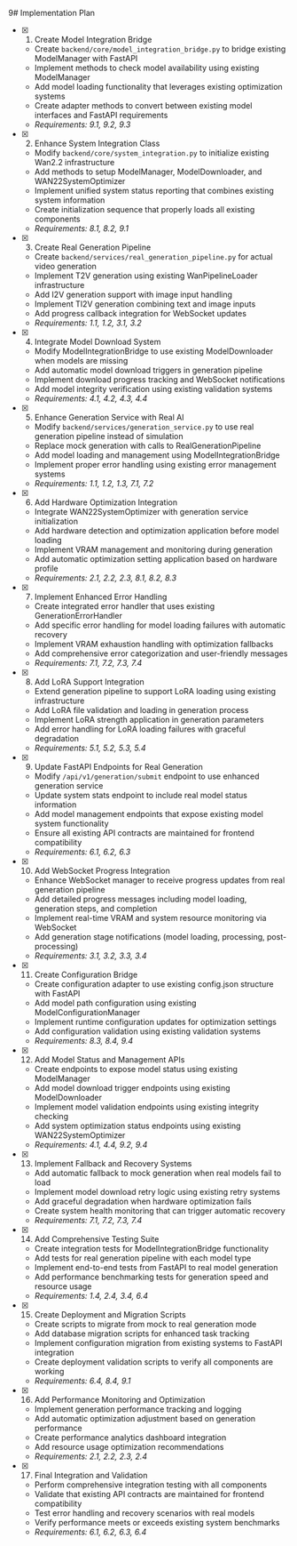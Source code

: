 9# Implementation Plan

- [x] 1. Create Model Integration Bridge

  - Create `backend/core/model_integration_bridge.py` to bridge existing ModelManager with FastAPI
  - Implement methods to check model availability using existing ModelManager
  - Add model loading functionality that leverages existing optimization systems
  - Create adapter methods to convert between existing model interfaces and FastAPI requirements
  - _Requirements: 9.1, 9.2, 9.3_

- [x] 2. Enhance System Integration Class

  - Modify `backend/core/system_integration.py` to initialize existing Wan2.2 infrastructure
  - Add methods to setup ModelManager, ModelDownloader, and WAN22SystemOptimizer
  - Implement unified system status reporting that combines existing system information
  - Create initialization sequence that properly loads all existing components
  - _Requirements: 8.1, 8.2, 9.1_

- [x] 3. Create Real Generation Pipeline

  - Create `backend/services/real_generation_pipeline.py` for actual video generation
  - Implement T2V generation using existing WanPipelineLoader infrastructure
  - Add I2V generation support with image input handling
  - Implement TI2V generation combining text and image inputs
  - Add progress callback integration for WebSocket updates
  - _Requirements: 1.1, 1.2, 3.1, 3.2_

- [x] 4. Integrate Model Download System

  - Modify ModelIntegrationBridge to use existing ModelDownloader when models are missing
  - Add automatic model download triggers in generation pipeline
  - Implement download progress tracking and WebSocket notifications
  - Add model integrity verification using existing validation systems
  - _Requirements: 4.1, 4.2, 4.3, 4.4_

- [x] 5. Enhance Generation Service with Real AI

  - Modify `backend/services/generation_service.py` to use real generation pipeline instead of simulation
  - Replace mock generation with calls to RealGenerationPipeline
  - Add model loading and management using ModelIntegrationBridge
  - Implement proper error handling using existing error management systems
  - _Requirements: 1.1, 1.2, 1.3, 7.1, 7.2_

- [x] 6. Add Hardware Optimization Integration

  - Integrate WAN22SystemOptimizer with generation service initialization
  - Add hardware detection and optimization application before model loading
  - Implement VRAM management and monitoring during generation
  - Add automatic optimization setting application based on hardware profile
  - _Requirements: 2.1, 2.2, 2.3, 8.1, 8.2, 8.3_

- [x] 7. Implement Enhanced Error Handling

  - Create integrated error handler that uses existing GenerationErrorHandler
  - Add specific error handling for model loading failures with automatic recovery
  - Implement VRAM exhaustion handling with optimization fallbacks
  - Add comprehensive error categorization and user-friendly messages
  - _Requirements: 7.1, 7.2, 7.3, 7.4_

- [x] 8. Add LoRA Support Integration

  - Extend generation pipeline to support LoRA loading using existing infrastructure
  - Add LoRA file validation and loading in generation process
  - Implement LoRA strength application in generation parameters
  - Add error handling for LoRA loading failures with graceful degradation
  - _Requirements: 5.1, 5.2, 5.3, 5.4_

- [x] 9. Update FastAPI Endpoints for Real Generation

  - Modify `/api/v1/generation/submit` endpoint to use enhanced generation service
  - Update system stats endpoint to include real model status information
  - Add model management endpoints that expose existing model system functionality
  - Ensure all existing API contracts are maintained for frontend compatibility
  - _Requirements: 6.1, 6.2, 6.3_

- [x] 10. Add WebSocket Progress Integration

  - Enhance WebSocket manager to receive progress updates from real generation pipeline
  - Add detailed progress messages including model loading, generation steps, and completion
  - Implement real-time VRAM and system resource monitoring via WebSocket
  - Add generation stage notifications (model loading, processing, post-processing)
  - _Requirements: 3.1, 3.2, 3.3, 3.4_

- [x] 11. Create Configuration Bridge

  - Create configuration adapter to use existing config.json structure with FastAPI
  - Add model path configuration using existing ModelConfigurationManager
  - Implement runtime configuration updates for optimization settings
  - Add configuration validation using existing validation systems
  - _Requirements: 8.3, 8.4, 9.4_

- [x] 12. Add Model Status and Management APIs

  - Create endpoints to expose model status using existing ModelManager
  - Add model download trigger endpoints using existing ModelDownloader
  - Implement model validation endpoints using existing integrity checking
  - Add system optimization status endpoints using existing WAN22SystemOptimizer
  - _Requirements: 4.1, 4.4, 9.2, 9.4_

- [x] 13. Implement Fallback and Recovery Systems

  - Add automatic fallback to mock generation when real models fail to load
  - Implement model download retry logic using existing retry systems
  - Add graceful degradation when hardware optimization fails
  - Create system health monitoring that can trigger automatic recovery
  - _Requirements: 7.1, 7.2, 7.3, 7.4_

- [x] 14. Add Comprehensive Testing Suite

  - Create integration tests for ModelIntegrationBridge functionality
  - Add tests for real generation pipeline with each model type
  - Implement end-to-end tests from FastAPI to real model generation
  - Add performance benchmarking tests for generation speed and resource usage
  - _Requirements: 1.4, 2.4, 3.4, 6.4_

- [x] 15. Create Deployment and Migration Scripts

  - Create scripts to migrate from mock to real generation mode
  - Add database migration scripts for enhanced task tracking
  - Implement configuration migration from existing systems to FastAPI integration
  - Create deployment validation scripts to verify all components are working
  - _Requirements: 6.4, 8.4, 9.1_

- [x] 16. Add Performance Monitoring and Optimization

  - Implement generation performance tracking and logging
  - Add automatic optimization adjustment based on generation performance
  - Create performance analytics dashboard integration
  - Add resource usage optimization recommendations
  - _Requirements: 2.1, 2.2, 2.3, 2.4_

- [x] 17. Final Integration and Validation

  - Perform comprehensive integration testing with all components
  - Validate that existing API contracts are maintained for frontend compatibility
  - Test error handling and recovery scenarios with real models
  - Verify performance meets or exceeds existing system benchmarks
  - _Requirements: 6.1, 6.2, 6.3, 6.4_
